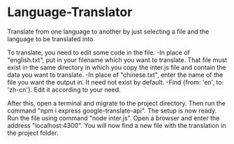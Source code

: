 # Language-Translator
Translate from one language to another by just selecting a file and the language to be translated into

To translate, you need to edit some code in the file.
-In place of "english.txt", put in your filename which you want to translate. That file must exist in the same directory in which you copy the inter.js file and contain the data you want to translate.
-In place of "chinese.txt", enter the name of the file you want the output in. It need not exist by default.
-Find {from: 'en', to: 'zh-cn'}. Edit it according to your need.

After this, open a terminal and migrate to the project directory. Then run the command "npm i express google-translate-api".
The setup is now ready. Run the file using command "node inter.js". Open a browser and enter the address "localhost:4300". You will now find a new file with the translation in the project folder.
